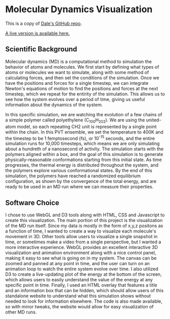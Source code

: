 # Molecular Dynamics Visualization 

This is a copy of [Dale's GitHub repo](https://github.com/dgaines2/fss-vis).

[A live version is available here.]()

## Scientific Background

Molecular dynamics (MD) is a computational method to simulation the behavior of atoms and molecules.
We first start by defining what types of atoms or molecules we want to simulate, along with some method of calculating forces, and then set the conditions of the simulation. 
Once we have the positions and forces for a single timestep, we can integrate Newton's equations of motion to find the positions and forces at the next timestep, which we repeat for the entirity of the simulation.
This allows us to see how the system evolves over a period of time, giving us useful information about the dynamics of the system. 

In this specific simulation, we are watching the evolution of a few chains of a simple polymer called polyethylene (C<sub>100</sub>H<sub>202</sub>).
We are using the united-atom model, so each repeating CH2 unit is represented by a single point within the chain.
In this PVT ensemble, we set the temperature to 400K and the timestep to be 1 femptosecond (fs), or 10<sup>-15</sup> seconds, and the entire simulation runs for 10,000 timesteps, which means we are only simulating about a hundreth of a nanosecond of activity.
The simulation starts with the polymers aligned within a box, and the goal of this simulation is to generate physically-reasonable conformations starting from this initial state.
As time progresses, the thermal energy is distributed throughout the system, and the polymers explore various conformational states.
By the end  of this simulation, the polymers have reached a randomized equilibrium configuration, as shown by the convergence of the total energy, and are ready to be used in an MD run where we can measure their properties.  

## Software Choice
I chose to use WebGL and D3 tools along with HTML, CSS and Javascript to create this visualization.
The main portion of this project is the visualization of the MD run itself.
Since my data is mostly in the form of x,y,z positons as a function of time, I wanted to create a way to visualize each molecule's movement in 3D. 
Other tools allow users to visualize a single snapshot in time, or sometimes make a video from a single perspective, but I wanted a more interactive experience.
WebGL provides an excellent interactive 3D visualization and animation environment along with a nice control panel, making it easy to see what is going on in my system.
The canvas can be zoomed and panned at any point in time, and the user can turn on an animation loop to watch the entire system evolve over time.
I also utilized D3 to create a live-updating plot of the energy at the bottom of the screen, which allows users to easily understand the value of the energy at any specific point in time.
Finally, I used an HTML overlay that features a title and an information box that can be hidden, which should allow users of this standalone website to understand what this simulation shows without needed to look for information elsewhere.
The code is also made available, so with minor tweaks, the website would allow for easy visualization of other MD runs.


